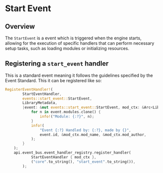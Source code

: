 # Start Event
## Overview
The `StartEvent` is a event which is triggered when the engine starts, allowing for the execution of specific handlers that can perform necessary setup tasks, such as loading modules or initializing resources.

## Registering a `start_event` handler
This is a standard event meaning it follows the guidelines specified by the Event Standard.
This it can be registered like so:
```rust
RegisterEventHandler!(
        StartEventHandler,
        events::start_event::StartEvent,
        LibraryMetadata,
        |event: &mut events::start_event::StartEvent, mod_ctx: &Arc<LibraryMetadata>| {
            for n in event.modules.clone() {
                info!("Module: {:?}", n);
            }
            info!(
                "Event {:?} Handled by: {:?}, made by {}",
                event.id, &mod_ctx.mod_name, &mod_ctx.mod_author,
            );
        }
    );
    api.event_bus.event_handler_registry.register_handler(
            StartEventHandler { mod_ctx },
            ("core".to_string(), "start_event".to_string()),
        );
```
